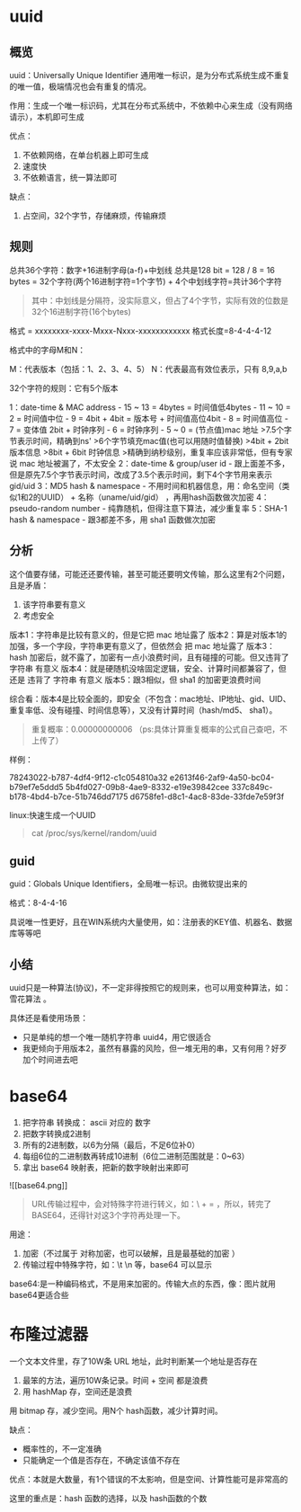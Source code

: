 
# uuid
## 概览

uuid：Universally Unique Identifier 通用唯一标识，是为分布式系统生成不重复的唯一值，极端情况也会有重复的情况。

作用：生成一个唯一标识码，尤其在分布式系统中，不依赖中心来生成（没有网络请示），本机即可生成

优点：
1. 不依赖网络，在单台机器上即可生成
2. 速度快
3. 不依赖语言，统一算法即可

缺点：
1. 占空间，32个字节，存储麻烦，传输麻烦

## 规则

总共36个字符：数字+16进制字母(a-f)+中划线
总共是128 bit = 128 / 8 = 16 bytes = 32个字符(两个16进制字符=1个字节) + 4个中划线字符=共计36个字符


>其中：中划线是分隔符，没实际意义，但占了4个字节，实际有效的位数是32个16进制字符(16个bytes)

格式 = xxxxxxxx-xxxx-Mxxx-Nxxx-xxxxxxxxxxxx
格式长度=8-4-4-4-12


格式中的字母M和N：

M：代表版本（包括：1、2、3、4、5）
N：代表最高有效位表示，只有 8,9,a,b


32个字符的规则：它有5个版本

1：date-time & MAC address
	- 15 ~ 13 = 4bytes = 时间值低4bytes
	- 11 ~ 10 = 2 = 时间值中位
	- 9 = 4bit + 4bit = 版本号 + 时间值高位4bit
	- 8 = 时间值高位
	- 7 = 变体值 2bit + 时钟序列
	- 6 = 时钟序列
	- 5 ~ 0 = (节点值)mac 地址
	>7.5个字节表示时间，精确到ns'
	>6个字节填充mac值(也可以用随时值替换)
	>4bit + 2bit 版本信息
	>8bit + 6bit 时钟信息
	>精确到纳秒级别，重复率应该非常低，但有专家说 mac 地址被漏了，不太安全
2：date-time & group/user id
	- 跟上面差不多，但是原先7.5个字节表示时间，改成了3.5个表示时间，剩下4个字节用来表示  gid/uid
3：MD5 hash & namespace
	- 不用时间和机器信息，用：命名空间（类似1和2的UUID） +  名称（uname/uid/gid） ，再用hash函数做次加密
4：pseudo-random number
	- 纯靠随机，但得注意下算法，减少重复率
5：SHA-1 hash & namespace
	- 跟3都差不多，用  sha1 函数做次加密

## 分析 

这个值要存储，可能还还要传输，甚至可能还要明文传输，那么这里有2个问题，且是矛盾：
1. 该字符串要有意义
2. 考虑安全

版本1：字符串是比较有意义的，但是它把 mac 地址露了
版本2：算是对版本1的加强，多一个字段，字符串更有意义了，但依然会 把 mac 地址露了
版本3：hash 加密后，就不露了，加密有一点小浪费时间，且有碰撞的可能。但又违背了 字符串 有意义
版本4：就是硬随机没啥固定逻辑，安全、计算时间都兼容了，但还是 违背了 字符串 有意义
版本5：跟3相似，但 sha1 的加密更浪费时间

综合看：版本4是比较全面的，即安全（不包含：mac地址、IP地址、gid、UID、重复率低、没有碰撞、时间信息等），又没有计算时间（hash/md5、 sha1）。

>重复概率：0.00000000006
（ps:具体计算重复概率的公式自己查吧，不上传了）



样例：
>
78243022-b787-4df4-9f12-c1c054810a32
e2613f46-2af9-4a50-bc04-b79ef7e5ddd5
5b4fd027-09b8-4ae9-8332-e19e39842cee
337c849c-b178-4bd4-b7ce-51b746dd7175
d6758fe1-d8c1-4ac8-83de-33fde7e59f3f

linux:快速生成一个UUID
>cat /proc/sys/kernel/random/uuid

## guid

guid：Globals Unique Identifiers，全局唯一标识。由微软提出来的

格式：8-4-4-16

具说唯一性更好，且在WIN系统内大量使用，如：注册表的KEY值、机器名、数据库等等吧

## 小结

uuid只是一种算法(协议)，不一定非得按照它的规则来，也可以用变种算法，如：雪花算法 。

具体还是看使用场景：
- 只是单纯的想一个唯一随机字符串 uuid4，用它很适合
- 我更倾向于用版本2，虽然有暴露的风险，但一堆无用的串，又有何用？好歹加个时间进去吧

# base64

1. 把字符串 转换成： ascii 对应的 数字
2. 把数字转换成2进制
3. 所有的2进制数，以6为分隔（最后，不足6位补0）
4. 每组6位的二进制数再转成10进制（6位二进制范围就是：0~63）
5. 拿出 base64 映射表，把新的数字映射出来即可


![[base64.png]]

>URL传输过程中，会对特殊字符进行转义，如：\\ \+ = ，所以，转完了BASE64，还得针对这3个字符再处理一下。

用途：
1. 加密（不过属于 对称加密，也可以破解，且是最基础的加密 ）
2. 传输过程中特殊字符，如：\t \n 等，base64 可以显示

base64:是一种编码格式，不是用来加密的。传输大点的东西，像：图片就用base64更适合些


# 布隆过滤器

一个文本文件里，存了10W条 URL 地址，此时判断某一个地址是否存在

1. 最笨的方法，遍历10W条记录。时间 + 空间 都是浪费
2. 用 hashMap 存，空间还是浪费

用 bitmap 存，减少空间。用N个 hash函数，减少计算时间。

缺点：

- 概率性的，不一定准确
- 只能确定一个值是否存在，不确定该值不存在

优点：本就是大数量，有1个错误的不太影响，但是空间、计算性能可是非常高的

这里的重点是：hash 函数的选择，以及 hash函数的个数


